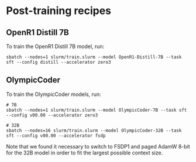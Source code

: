 # Post-training recipes

## OpenR1 Distill 7B

To train the OpenR1 Distill 7B model, run:

```
sbatch --nodes=1 slurm/train.slurm --model OpenR1-Distill-7B --task sft --config distill --accelerator zero3
```

## OlympicCoder

To train the OlympicCoder models, run:

```
# 7B
sbatch --nodes=1 slurm/train.slurm --model OlympicCoder-7B --task sft --config v00.00 --accelerator zero3

# 32B
sbatch --nodes=16 slurm/train.slurm --model OlympicCoder-32B --task sft --config v00.00 --accelerator fsdp
```

Note that we found it necessary to switch to FSDP1 and paged AdamW 8-bit for the 32B model in order to fit the largest possible context size.